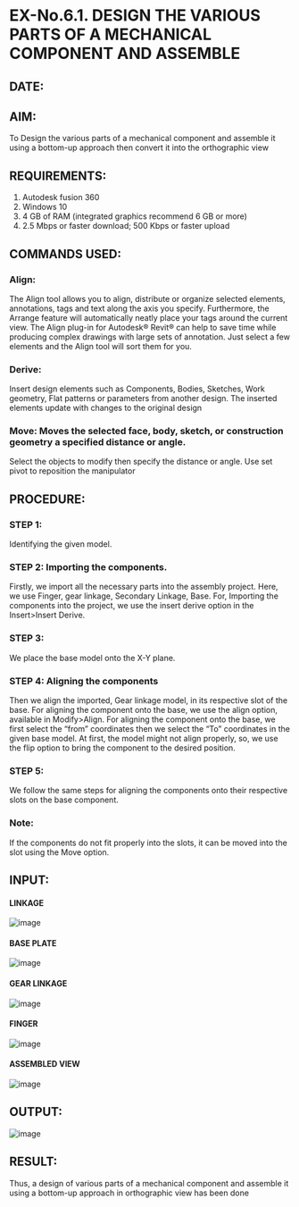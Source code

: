 # EX-No.6.1. DESIGN THE VARIOUS PARTS OF A MECHANICAL COMPONENT AND ASSEMBLE

## DATE:

## AIM: 
To Design the various parts of a mechanical component and assemble it using a bottom-up approach then convert it into the orthographic view

## REQUIREMENTS: 
1. Autodesk fusion 360
2. Windows 10
3. 4 GB of RAM (integrated graphics recommend 6 GB or more)
4. 2.5 Mbps or faster download; 500 Kbps or faster upload 

## COMMANDS USED:
### Align: 
The Align tool allows you to align, distribute or organize selected elements, annotations, tags and text along the axis you specify. Furthermore, the Arrange feature will automatically neatly place your tags around the current view.
The Align plug-in for Autodesk® Revit® can help to save time while producing complex drawings with large sets of annotation.
Just select a few elements and the Align tool will sort them for you.

### Derive:
Insert design elements such as Components, Bodies, Sketches, Work geometry, Flat patterns or parameters from another design.
The inserted elements update with changes to the original design

### Move: Moves the selected face, body, sketch, or construction geometry a specified distance or angle.
Select the objects to modify then specify the distance or angle. Use set pivot to reposition the manipulator

## PROCEDURE:
### STEP 1: 
 Identifying the given model.

### STEP 2: Importing the components.
Firstly, we import all the necessary parts into the assembly project. Here, we use Finger, gear linkage, Secondary Linkage, Base. For, Importing the components into the project, we use the insert derive option in the Insert>Insert Derive.

### STEP 3: 
We place the base model onto the X-Y plane.

### STEP 4: Aligning the components
Then we align the imported, Gear linkage model, in its respective slot of the base.
For aligning the component onto the base, we use the align option, available in Modify>Align.
For aligning the component onto the base, we first select the “from” coordinates then we select the “To” coordinates in the given base model. At first, the model might not align properly, so, we use the flip option to bring the component to the desired position.

### STEP 5: 
We follow the same steps for aligning the components onto their respective      slots on the base component.

### Note: 
If the components do not fit properly into the slots, it can be moved into the slot using the Move option.

## INPUT: 

#### LINKAGE
![image](https://user-images.githubusercontent.com/113594316/199413513-8fa5b9db-0546-49d0-ad4c-230b22984d3c.png)

#### BASE PLATE  
![image](https://user-images.githubusercontent.com/113594316/199413545-3b2fd515-6e27-4d28-9da3-c9ce20cb2a42.png)

#### GEAR LINKAGE
![image](https://user-images.githubusercontent.com/113594316/199413566-05708531-fc78-44c9-ab98-4f8a9066d318.png)

#### FINGER
![image](https://user-images.githubusercontent.com/113594316/199413594-5de9578e-5800-4e69-8c76-6a5749e31805.png)

#### ASSEMBLED VIEW
![image](https://user-images.githubusercontent.com/113594316/199413636-df0a61ce-964f-490d-9a16-e5986ebbf403.png)

## OUTPUT:
![image](https://user-images.githubusercontent.com/121166004/215080627-24f8126b-7e89-44cc-b765-9f72320755ae.png)

## RESULT:
Thus, a design of various parts of a mechanical component and assemble it using a bottom-up approach in orthographic view has been done
